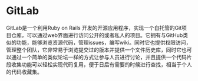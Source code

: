 # GitLab

GitLab是一个利用Ruby on Rails 开发的开源应用程序，实现一个自托管的Git项目仓库，可以通过web界面进行访问公开的或者私人的项目。它拥有与GitHub类似的功能，能够浏览资源代码，管理issues，编写wiki。同时它也提供权限访问，管理整个团队，它非常易于浏览提交过的版本并提供一个文件历史库，同时它也可以通过一个简单的类似论坛一样的方式让参与人员进行讨论，并且提供一个代码片段收集功能可以轻松实现代码复用，便于日后有需要的时候进行查找，相当于个人的代码收藏集。
